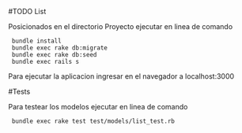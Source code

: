 #TODO List

Posicionados en el directorio Proyecto ejecutar en linea de comando
```
 bundle install
 bundle exec rake db:migrate
 bundle exec rake db:seed
 bundle exec rails s
```
Para ejecutar la aplicacion ingresar en el navegador a localhost:3000

#Tests

Para testear los modelos ejecutar en linea de comando
```
 bundle exec rake test test/models/list_test.rb
```
